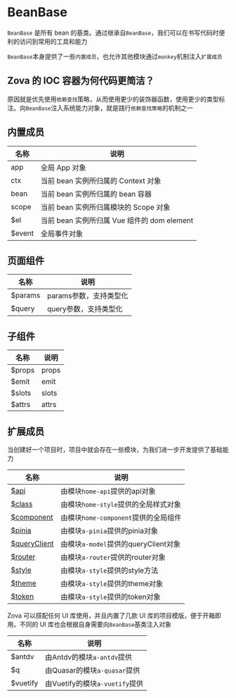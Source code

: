 # BeanBase

`BeanBase` 是所有 bean 的基类。通过继承自`BeanBase`，我们可以在书写代码时便利的访问到常用的工具和能力

`BeanBase`本身提供了一些`内置成员`，也允许其他模块通过`monkey`机制注入`扩展成员`

## Zova 的 IOC 容器为何代码更简洁？

原因就是优先使用`依赖查找`策略，从而使用更少的装饰器函数，使用更少的类型标注。向`BeanBase`注入系统能力对象，就是践行`依赖查找策略`的机制之一

## 内置成员

| 名称   | 说明                                        |
| ------ | ------------------------------------------- |
| app    | 全局 App 对象                               |
| ctx    | 当前 bean 实例所归属的 Context 对象         |
| bean   | 当前 bean 实例所归属的 bean 容器            |
| scope  | 当前 bean 实例所归属模块的 Scope 对象       |
| $el    | 当前 bean 实例所归属 Vue 组件的 dom element |
| $event | 全局事件对象                                |

## 页面组件

| 名称    | 说明                   |
| ------- | ---------------------- |
| $params | params参数，支持类型化 |
| $query  | query参数，支持类型化  |

## 子组件

| 名称   | 说明  |
| ------ | ----- |
| $props | props |
| $emit  | emit  |
| $slots | slots |
| $attrs | attrs |

## 扩展成员

当创建好一个项目时，项目中就会存在一些模块，为我们进一步开发提供了基础能力

| 名称                                                    | 说明                                 |
| ------------------------------------------------------- | ------------------------------------ |
| [$api](../../techniques/api/introduction.md)            | 由模块`home-api`提供的api对象        |
| [$class](../../techniques/css-in-js/class.md)           | 由模块`home-style`提供的全局样式对象 |
| [$component](../scope/component.md)                     | 由模块`home-component`提供的全局组件 |
| [$pinia](../../vue/pinia.md)                            | 由模块`a-pinia`提供的pinia对象       |
| [$queryClient](../../techniques/model/introduction.md)  | 由模块`a-model`提供的queryClient对象 |
| [$router](../../techniques/router/navigation-guards.md) | 由模块`a-router`提供的router对象     |
| [$style](../../techniques/css-in-js/style.md)           | 由模块`a-style`提供的style方法       |
| [$theme](../../techniques/css-in-js/theme.md)           | 由模块`a-style`提供的theme对象       |
| [$token](../../techniques/css-in-js/token.md)           | 由模块`a-style`提供的token对象       |

Zova 可以搭配任何 UI 库使用，并且内置了几款 UI 库的项目模版，便于开箱即用。不同的 UI 库也会根据自身需要向`BeanBase`基类注入对象

| 名称     | 说明                           |
| -------- | ------------------------------ |
| $antdv   | 由Antdv的模块`a-antdv`提供     |
| $q       | 由Quasar的模块`a-quasar`提供   |
| $vuetify | 由Vuetify的模块`a-vuetify`提供 |

